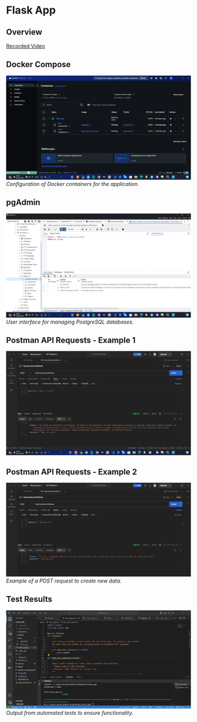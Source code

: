 # Flask App

## Overview
<a href="https://www.loom.com/share/96789ed480a040e595c4dffa15b8a13b?sid=9de8c0b6-bc40-40fb-94a1-ab25ed1e16d0">Recorded Video</a>

## Docker Compose
![docker-compose](photos/photo3.png)
*Configuration of Docker containers for the application.*

## pgAdmin
![pgAdmin](photos/photo2.png)
*User interface for managing PostgreSQL databases.*

## Postman API Requests - Example 1
![postmanAPI1](photos/photo1.png)

## Postman API Requests - Example 2
![postmanAPI2](photos/photo4.png)
*Example of a POST request to create new data.*

## Test Results
![test](photos/photo5.png)
*Output from automated tests to ensure functionality.*
